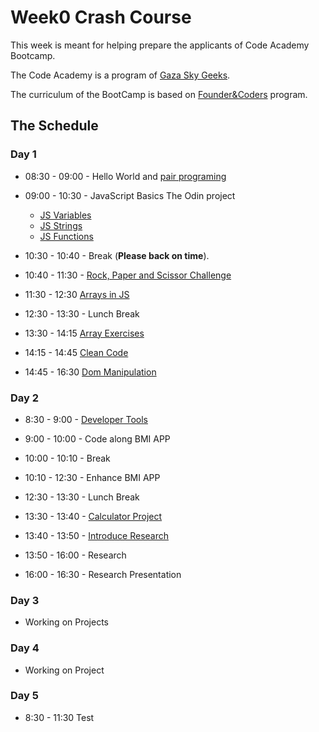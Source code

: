 # Week0 Crash Course

This week is meant for helping prepare the applicants of Code Academy Bootcamp.

The Code Academy is a program of [Gaza Sky Geeks](www.gazaskygeeks.com).

The curriculum of the BootCamp is based on
[Founder&Coders](wwww.foundersandcoders.com) program.

## The Schedule

### Day 1

* 08:30 - 09:00 - Hello World and
  [pair programing](https://github.com/foundersandcoders/master-reference/blob/master/coursebook/week-1/pair-programming.md)

* 09:00 - 10:30 - JavaScript Basics The Odin project
  - [JS Variables](https://github.com/TheOdinProject/javascript_curriculum/blob/master/JS101/fundamentals/fundamentals-1.md)
  - [JS Strings](https://github.com/TheOdinProject/javascript_curriculum/blob/master/JS101/fundamentals/fundamentals-2.md)
  - [JS Functions](https://github.com/TheOdinProject/javascript_curriculum/blob/master/JS101/fundamentals/fundamentals-3.md)

* 10:30 - 10:40 - Break (**Please back on time**).

* 10:40 - 11:30 - [Rock, Paper and Scissor Challenge](./rock-paper-scissor.md)

- 11:30 - 12:30 [Arrays in JS](https://github.com/TheOdinProject/javascript_curriculum/blob/master/JS101/fundamentals/fundamentals-4.md)

- 12:30 - 13:30 - Lunch Break


- 13:30 - 14:15 [Array Exercises](https://github.com/TheOdinProject/javascript-exercises)

- 14:15 - 14:45 [Clean Code](https://github.com/TheOdinProject/curriculum/blob/master/web_development_101/javascript_basics/clean_code.md)

- 14:45 - 16:30 [Dom Manipulation](https://github.com/TheOdinProject/javascript_curriculum/blob/master/JS101/DOM-manipulation.md)



### Day 2
* 8:30 - 9:00 - [Developer Tools](https://github.com/TheOdinProject/curriculum/blob/master/web_development_101/javascript_basics/developer_tools_2.md)

* 9:00 - 10:00 - Code along BMI APP

* 10:00 - 10:10 - Break

* 10:10 - 12:30 - Enhance BMI APP

* 12:30 - 13:30 - Lunch Break

- 13:30 - 13:40 - [Calculator Project](./projects.md)

- 13:40 - 13:50 - [Introduce Research](./research.md)

- 13:50 - 16:00 - Research

- 16:00 - 16:30 - Research Presentation

### Day 3

- Working on Projects

### Day 4

- Working on Project

### Day 5

- 8:30 - 11:30 Test
